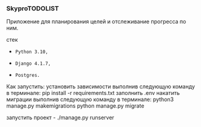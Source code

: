 
### SkyproTODOLIST

Приложение для планирования целей и отслеживание прогресса по ним.


стек
*     Python 3.10,
*     Django 4.1.7,
*     Postgres.

Как запустить:
установить зависимости выполнив следующую команду в терминале: pip install -r requirements.txt
заполнить .env
накатить миграции выполнив следующую команду в терминале:
    python3 manage.py makemigrations
    python manage.py migrate

запустить проект - ./manage.py runserver
